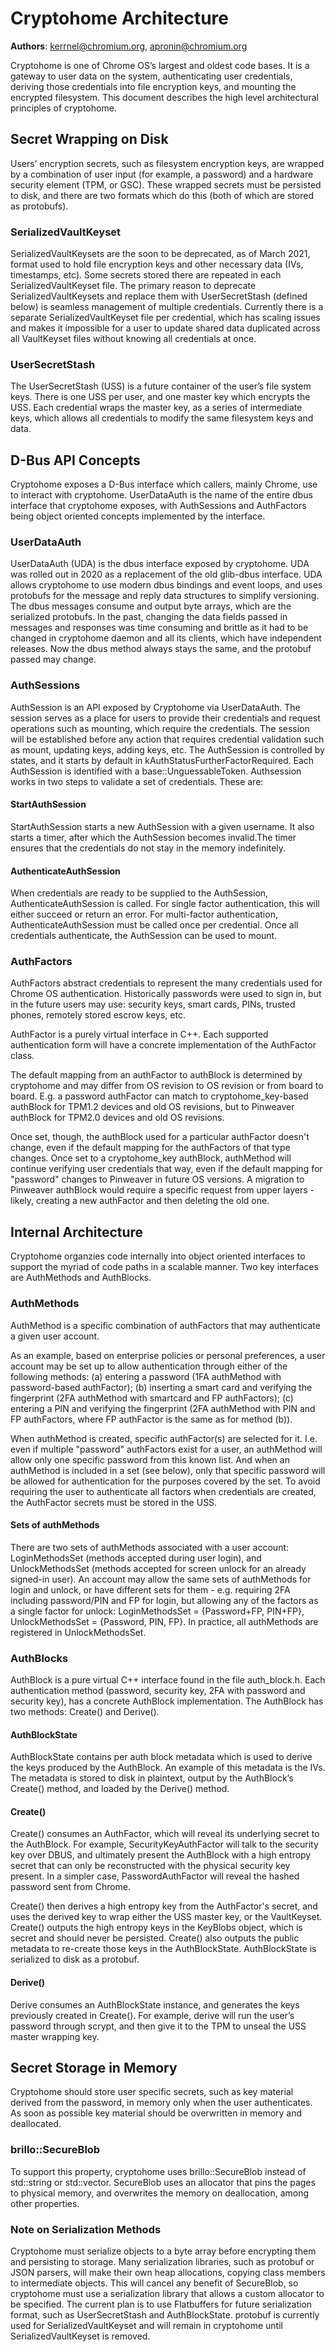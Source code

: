 # Cryptohome Architecture

**Authors**: kerrnel@chromium.org, apronin@chromium.org

Cryptohome is one of Chrome OS’s largest and oldest code bases. It is
a gateway to user data on the system, authenticating user credentials,
deriving those credentials into file encryption keys, and mounting the
encrypted filesystem. This document describes the high level architectural
principles of cryptohome.

## Secret Wrapping on Disk

Users’ encryption secrets, such as filesystem encryption keys, are
wrapped by a combination of user input (for example, a password) and a
hardware security element (TPM, or GSC). These wrapped secrets must be
persisted to disk, and there are two formats which do this (both of which
are stored as protobufs).

### SerializedVaultKeyset

SerializedVaultKeysets are the soon to be deprecated, as of March
2021, format used to hold file encryption keys and other necessary
data (IVs, timestamps, etc). Some secrets stored there are repeated
in each SerializedVaultKeyset file. The primary reason to deprecate
SerializedVaultKeysets and replace them with UserSecretStash (defined
below) is seamless management of multiple credentials. Currently there is
a separate SerializedVaultKeyset file per credential, which has scaling
issues and makes it impossible for a user to update shared data duplicated
across all VaultKeyset files without knowing all credentials at once.

### UserSecretStash

The UserSecretStash (USS) is a future container of the user’s file system
keys. There is one USS per user, and one master key which encrypts the
USS. Each credential wraps the master key, as a series of intermediate keys,
which allows all credentials to modify the same filesystem keys and data.

## D-Bus API Concepts

Cryptohome exposes a D-Bus interface which callers, mainly Chrome, use
to interact with cryptohome. UserDataAuth is the name of the entire dbus
interface that cryptohome exposes, with AuthSessions and AuthFactors being
object oriented concepts implemented by the interface.

### UserDataAuth

UserDataAuth (UDA) is the dbus interface exposed by cryptohome. UDA was
rolled out in 2020 as a replacement of the old glib-dbus interface. UDA
allows cryptohome to use modern dbus bindings and event loops, and
uses protobufs for the message and reply data structures to simplify
versioning. The dbus messages consume and output byte arrays, which are
the serialized protobufs. In the past, changing the data fields passed
in messages and responses was time consuming and brittle as it had to be
changed in cryptohome daemon and all its clients, which have independent
releases. Now the dbus method always stays the same, and the protobuf
passed may change.

### AuthSessions

AuthSession is an API exposed by Cryptohome via UserDataAuth. The session
serves as a place for users to provide their credentials and request
operations such as mounting, which require the credentials. The session will
be established before any action that requires credential validation such
as mount, updating keys, adding keys, etc. The AuthSession is controlled by
states, and it starts by default in kAuthStatusFurtherFactorRequired. Each
AuthSession is identified with a base::UnguessableToken. Authsession works
in two steps to validate a set of credentials. These are:

#### StartAuthSession

StartAuthSession starts a new AuthSession with a given username. It
also starts a timer, after which the AuthSession becomes invalid.The
timer ensures that the credentials do not stay in the memory indefinitely.

#### AuthenticateAuthSession

When credentials are ready to be supplied to the AuthSession,
AuthenticateAuthSession is called. For single factor authentication, this
will either succeed or return an error. For multi-factor authentication,
AuthenticateAuthSession must be called once per credential. Once all
credentials authenticate, the AuthSession can be used to mount.

### AuthFactors

AuthFactors abstract credentials to represent the many credentials used
for Chrome OS authentication. Historically passwords were used to sign
in, but in the future users may use: security keys, smart cards, PINs,
trusted phones, remotely stored escrow keys, etc.

AuthFactor is a purely virtual interface in C++. Each supported
authentication form will have a concrete implementation of the AuthFactor
class.

The default mapping from an authFactor to authBlock is determined by
cryptohome and may differ from OS revision to OS revision or from board
to board. E.g. a password authFactor can match to cryptohome_key-based
authBlock for TPM1.2 devices and old OS revisions, but to Pinweaver
authBlock for TPM2.0 devices and old OS revisions.

Once set, though, the authBlock used for a particular authFactor doesn't
change, even if the default mapping for the authFactors of that type
changes. Once set to a cryptohome_key authBlock, authMethod will continue
verifying user credentials that way, even if the default mapping for
"password" changes to Pinweaver in future OS versions. A migration to
Pinweaver authBlock would require a specific request from upper layers -
likely, creating a new authFactor and then deleting the old one.

## Internal Architecture

Cryptohome organzies code internally into object oriented interfaces to
support the myriad of code paths in a scalable manner. Two key interfaces
are AuthMethods and AuthBlocks.

### AuthMethods

AuthMethod is a specific combination of authFactors that may authenticate
a given user account.

As an example, based on enterprise policies or personal preferences,
a user account may be set up to allow authentication through either of
the following methods: (a) entering a password (1FA authMethod with
password-based authFactor); (b) inserting a smart card and verifying
the fingerprint (2FA authMethod with smartcard and FP authFactors); (c)
entering a PIN and verifying the fingerprint (2FA authMethod with PIN and
FP authFactors, where FP authFactor is the same as for method (b)).

When authMethod is created, specific authFactor(s) are selected for
it. I.e. even if multiple "password" authFactors exist for a user, an
authMethod will allow only one specific password from this known list. And
when an authMethod is included in a set (see below), only that specific
password will be allowed for authentication for the purposes covered by
the set. To avoid requiring the user to authenticate all factors when
credentials are created, the AuthFactor secrets must be stored in the USS.

#### Sets of authMethods

There are two sets of authMethods associated with a user account:
LoginMethodsSet (methods accepted during user login), and UnlockMethodsSet
(methods accepted for screen unlock for an already signed-in user). An
account may allow the same sets of authMethods for login and unlock, or have
different sets for them - e.g. requiring 2FA including password/PIN and FP
for login, but allowing any of the factors as a single factor for unlock:
LoginMethodsSet = {Password+FP, PIN+FP}, UnlockMethodsSet = {Password,
PIN, FP}. In practice, all authMethods are registered in UnlockMethodsSet.

### AuthBlocks

AuthBlock is a pure virtual C++ interface found in the file
auth_block.h. Each authentication method (password, security key, 2FA with
password and security key), has a concrete AuthBlock implementation. The
AuthBlock has two methods: Create() and Derive().

#### AuthBlockState

AuthBlockState contains per auth block metadata which is used to derive the
keys produced by the AuthBlock. An example of this metadata is the IVs. The
metadata is stored to disk in plaintext, output by the AuthBlock’s Create()
method, and loaded by the Derive() method.

#### Create()

Create() consumes an AuthFactor, which will reveal its underlying secret
to the AuthBlock. For example, SecurityKeyAuthFactor will talk to the
security key over DBUS, and ultimately present the AuthBlock with a high
entropy secret that can only be reconstructed with the physical security
key present. In a simpler case, PasswordAuthFactor will reveal the hashed
password sent from Chrome.

Create() then derives a high entropy key from the AuthFactor's secret,
and uses the derived key to wrap either the USS master key, or the
VaultKeyset. Create() outputs the high entropy keys in the KeyBlobs object,
which is secret and should never be persisted. Create() also outputs the
public metadata to re-create those keys in the AuthBlockState. AuthBlockState
is serialized to disk as a protobuf.

#### Derive()

Derive consumes an AuthBlockState instance, and generates the keys previously
created in Create(). For example, derive will run the user’s password
through scrypt, and then give it to the TPM to unseal the USS master
wrapping key.

## Secret Storage in Memory
Cryptohome should store user specific secrets, such as key material derived
from the password, in memory only when the user authenticates. As soon as
possible key material should be overwritten in memory and deallocated.

### brillo::SecureBlob
To support this property, cryptohome uses brillo::SecureBlob instead of
std::string or std::vector. SecureBlob uses an allocator that pins the pages to
physical memory, and overwrites the memory on deallocation, among other
properties.

### Note on Serialization Methods
Cryptohome must serialize objects to a byte array before encrypting them and
persisting to storage. Many serialization libraries, such as protobuf or
JSON parsers, will make their own heap allocations, copying class members
to intermediate objects.  This will cancel any benefit of SecureBlob, so
cryptohome must use a serialization library that allows a custom allocator
to be specified. The current plan is to use Flatbuffers for future serialization
format, such as UserSecretStash and AuthBlockState. protobuf is currently used
for SerializedVaultKeyset and will remain in cryptohome until
SerializedVaultKeyset is removed.
